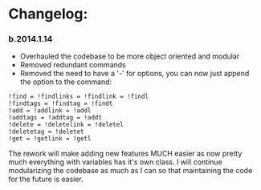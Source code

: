 Changelog:
==========
### b.2014.1.14 ###
+ Overhauled the codebase to be more object oriented and modular
+ Removed redundant commands
+ Removed the need to have a '-' for options, you can now just append the option to the command:
```
!find = !findlinks = !findlink = !findl
!findtags = !findtag = !findt
!add = !addlink = !addl
!addtags = !addtag = !addt
!delete = !deletelink = !deletel
!deletetag = !deletet
!get = !getlink = !getl
```
The rework will make adding new features MUCH easier as now pretty much everything with variables has it's own class. I will continue modularizing the codebase as much as I can so that maintaining the code for the future is easier.
